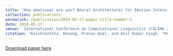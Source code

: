 ```yaml
---
title: "How emotional are you? Neural Architectures for Emotion Intensity Prediction in Microblogs [NEW]"
collection: publications
permalink: /publication/2018-05-17-paper-title-number-5
date: 2018-05-17
venue: 'International Conference on Computational Linguistics (COLING 2018)'
citation: 'Kulshreshtha, Devang, Pranav Goel, and Anil Kumar Singh. "How emotional are you? Neural Architectures for Emotion Intensity Prediction in Microblogs." Proceedings of the 27th International Conference on Computational Linguistics. 2018.'
---
```


[Download paper here](https://pranav-goel.github.io/files/Coling_Emo_Intensity_Cam_Ready.pdf)
